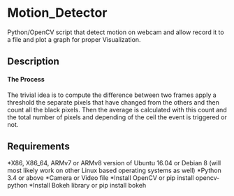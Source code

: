 # Motion_Detector
Python/OpenCV script that detect motion on webcam and allow record it to a file and plot a graph for proper Visualization.

## Description ##
#### The Process ####
The trivial idea is to compute the difference between two frames apply a threshold the separate pixels that have changed from the others and then count all the black pixels. Then the average is calculated with this count and the total number of pixels and depending of the ceil the event is triggered or not.

## Requirements ##

*X86, X86_64, ARMv7 or ARMv8 version of Ubuntu 16.04 or Debian 8 (will most likely work on other Linux based operating systems as well)
*Python 3.4 or above
*Camera or Video file
*Install OpenCV or pip install opencv-python
*Install Bokeh library or pip install bokeh
